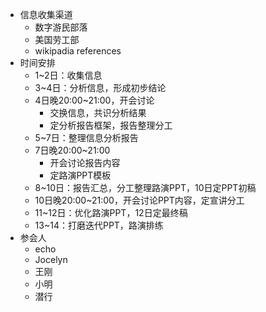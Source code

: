 - 信息收集渠道
  - 数字游民部落
  - 美国劳工部
  - wikipadia references
- 时间安排
  - 1~2日：收集信息
  - 3~4日：分析信息，形成初步结论
  - 4日晚20:00~21:00，开会讨论
    - 交换信息，共识分析结果
    - 定分析报告框架，报告整理分工
  - 5~7日：整理信息分析报告
  - 7日晚20:00~21:00
    - 开会讨论报告内容
    - 定路演PPT模板
  - 8~10日：报告汇总，分工整理路演PPT，10日定PPT初稿
  - 10日晚20:00~21:00，开会讨论PPT内容，定宣讲分工
  - 11~12日：优化路演PPT，12日定最终稿
  - 13~14：打磨迭代PPT，路演排练
- 参会人
  - echo
  - Jocelyn
  - 王刚
  - 小明
  - 潜行